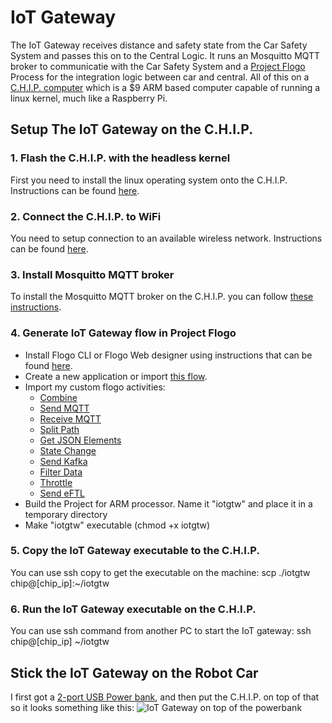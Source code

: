 ﻿# IoT Gateway
The IoT Gateway receives distance and safety state from the Car Safety System and passes this on to the Central Logic.
It runs an Mosquitto MQTT broker to communicatie with the Car Safety System and a [Project Flogo](http://www.flogo.io/) Process for the integration logic between car and central.
All of this on a [C.H.I.P. computer](https://getchip.com/pages/chip) which is a $9  ARM based computer capable of running  a linux kernel, much like a Raspberry Pi.

## Setup The IoT Gateway on the C.H.I.P.

### 1. Flash the C.H.I.P. with the headless kernel
First you need to install the linux operating system onto the C.H.I.P.
Instructions can be found [here](http://flash.getchip.com/img/4).

### 2. Connect the C.H.I.P. to WiFi
You need to setup connection to an available wireless network.
Instructions can be found [here](ps://www.dexterindustries.com/howto/connect-to-chip-headless-mode/).

### 3. Install Mosquitto MQTT broker
To install the Mosquitto MQTT broker on the C.H.I.P. you can follow [these instructions](https://medium.com/@rossdanderson/installing-mosquitto-broker-on-debian-2a341fe88981).

### 4. Generate IoT Gateway flow in Project Flogo

 - Install Flogo CLI or Flogo Web designer using instructions that can be found [here](https://github.com/TIBCOSoftware/flogo).
 - Create a new application or import [this flow](iotgtw.json).
 - Import my custom flogo activities:
	 - [Combine](https://github.com/jvanderl/flogo-components/tree/master/activity/combine)
	 - [Send MQTT](https://github.com/jvanderl/flogo-components/tree/master/activity/mqtt)
	 - [Receive MQTT](https://github.com/jvanderl/flogo-components/tree/master/trigger/mqtt2)
	 - [Split Path](https://github.com/jvanderl/flogo-components/tree/master/activity/splitpath)
	 - [Get JSON Elements](https://github.com/jvanderl/flogo-components/tree/master/activity/getjson)
	 - [State Change](https://github.com/jvanderl/flogo-components/tree/master/activity/statechange)
	 - [Send Kafka](https://github.com/jvanderl/flogo-components/tree/master/activity/kafka)
	 - [Filter Data](https://github.com/jvanderl/flogo-components/tree/master/activity/filter)
	 - [Throttle](https://github.com/jvanderl/flogo-components/tree/master/activity/throttle)
	 - [Send eFTL](https://github.com/jvanderl/flogo-components/tree/master/activity/eftl)
 - Build the Project for ARM processor. Name it "iotgtw" and place it in a temporary directory
 - Make "iotgtw" executable (chmod +x iotgtw)
 
### 5. Copy the IoT Gateway executable to the C.H.I.P. 
 You can use ssh copy to get the executable on the machine:
 scp ./iotgtw chip@[chip_ip]:~/iotgtw

### 6. Run the IoT Gateway executable on the C.H.I.P.
You can use ssh command from another PC to start the IoT gateway:
ssh chip@[chip_ip] ~/iotgtw

## Stick the IoT Gateway on the Robot Car
I first got a [2-port USB Power bank](https://www.conrad.nl/nl/denver-10000-mah-powerbank-2-usb-poorten-pba-10001-1526214.html), and then put the C.H.I.P. on top of that so it looks something like this:
![IoT Gateway on top of the powerbank](iot-gateway.png)